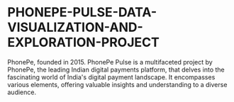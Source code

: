 # PHONEPE-PULSE-DATA-VISUALIZATION-AND-EXPLORATION-PROJECT
PhonePe, founded in 2015. PhonePe Pulse is a multifaceted project by PhonePe, the leading Indian digital payments platform, that delves into the fascinating world of India's digital payment landscape. It encompasses various elements, offering valuable insights and understanding to a diverse audience.
